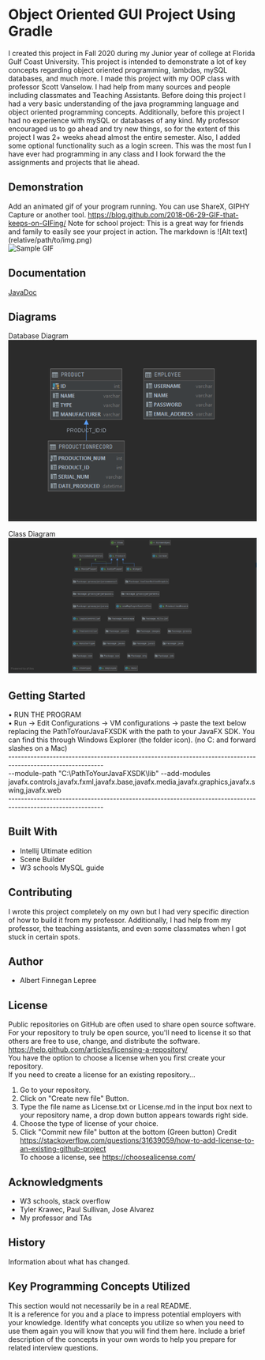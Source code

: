 # Object Oriented GUI Project Using Gradle

I created this project in Fall 2020 during my Junior year of college at Florida Gulf Coast University. This project is intended to demonstrate a lot of key concepts
regarding object oriented programming, lambdas, mySQL databases, and much more. I made this project with my OOP class with professor Scott Vanselow. I 
had help from many sources and people including classmates and Teaching Assistants. Before doing this project I had a very basic understanding of the java programming
language and object oriented programming concepts. Additionally, before this project I had no experience with mySQL or databases of any kind. My professor encouraged
us to go ahead and try new things, so for the extent of this project I was 2+ weeks ahead almost the entire semester. Also, I added some optional functionality such
as a login screen. This was the most fun I have ever had programming in any class and I look forward the the assignments and projects that lie ahead. <br />


## Demonstration

Add an animated gif of your program running. You can use ShareX, GIPHY Capture or another tool. https://blog.github.com/2018-06-29-GIF-that-keeps-on-GIFing/
Note for school project: This is a great way for friends and family to easily see your project in action. 
The markdown is  \!\[Alt text\]\(relative/path/to/img.png) <br />
![Sample GIF](docs/octocat_github.gif) 

## Documentation

[JavaDoc](https://xexima61.github.io/OOBGradleProject/docs/index-files/index.html)


## Diagrams

Database Diagram <br /> 
 ![Sample Image](docs/databaseDiagram.PNG)
 
 Class Diagram <br />
 ![Sample Image](docs/theclassdiagram.PNG)

## Getting Started

• RUN THE PROGRAM<br />
• Run -> Edit Configurations -> VM configurations -> paste the text below replacing the PathToYourJavaFXSDK with the path to your JavaFX SDK. You can find this through Windows Explorer (the folder icon). (no C: and forward slashes on a Mac) <br />
------------------------------------------------------------------------------------------------------------<br />
--module-path "C:\PathToYourJavaFXSDK\lib" --add-modules javafx.controls,javafx.fxml,javafx.base,javafx.media,javafx.graphics,javafx.swing,javafx.web<br />
------------------------------------------------------------------------------------------------------------<br />

## Built With

* Intellij Ultimate edition 
* Scene Builder  
* W3 schools MySQL guide 

## Contributing

I wrote this project completely on my own but I had very specific direction of how to build it from my professor. Additionally, I had help from my professor, the teaching assistants, and even some classmates when I got stuck in certain spots.

## Author

* Albert Finnegan Lepree

## License

Public repositories on GitHub are often used to share open source software. For your repository to truly be open source, you'll need to license it so that others are free to use, change, and distribute the software. https://help.github.com/articles/licensing-a-repository/ <br />
You have the option to choose a license when you first create your repository. </br>
If you need to create a license for an existing repository...
1. Go to your repository.
2. Click on "Create new file" Button.
3. Type the file name as License.txt or License.md in the input box next to your repository name, a drop down button appears towards right side.
4. Choose the type of license of your choice.
5. Click "Commit new file" button at the bottom (Green button)
Credit https://stackoverflow.com/questions/31639059/how-to-add-license-to-an-existing-github-project <br />
To choose a license, see https://choosealicense.com/ 

## Acknowledgments

* W3 schools, stack overflow
* Tyler Krawec, Paul Sullivan, Jose Alvarez
* My professor and TAs 

## History

Information about what has changed. 

## Key Programming Concepts Utilized

This section would not necessarily be in a real README.  <br />
It is a reference for you and a place to impress potential employers with your knowledge. 
Identify what concepts you utilize so when you need to use them again you will know that you will find them here. Include a brief description of the concepts in your own words to help you prepare for related interview questions. 
